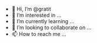 - 👋 Hi, I’m @gratit
- 👀 I’m interested in ...
- 🌱 I’m currently learning ...
- 💞️ I’m looking to collaborate on ...
- 📫 How to reach me ...

<!---
gratit/gratit is a ✨ special ✨ repository because its `README.md` (this file) appears on your GitHub profile.
You can click the Preview link to take a look at your changes.
--->
